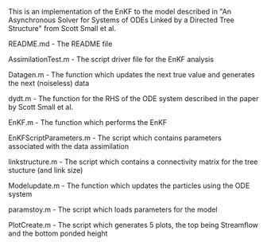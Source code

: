 This is an implementation of the EnKF to the model described in "An Asynchronous Solver for Systems of ODEs Linked by a Directed Tree Structure" from Scott Small et al.

README.md               - The README file

AssimilationTest.m      - The script driver file for the EnKF 
			         analysis

Datagen.m               - The function which updates the next true 					   value and generates the next (noiseless) data

dydt.m                  - The function for the RHS of the ODE system            				   described in the paper by Scott Small et al.

EnKF.m                  - The function which performs the EnKF

EnKFScriptParameters.m  - The script which contains parameters associated 				   with the data assimilation

linkstructure.m         - The script which contains a connectivity matrix 				   for the tree stucture (and link size)

Modelupdate.m           - The function which updates the particles 					   using the ODE system

paramstoy.m             - The script which loads parameters for the model

PlotCreate.m            - The script which generates 5 plots, the top 				   being Streamflow and the bottom ponded height

